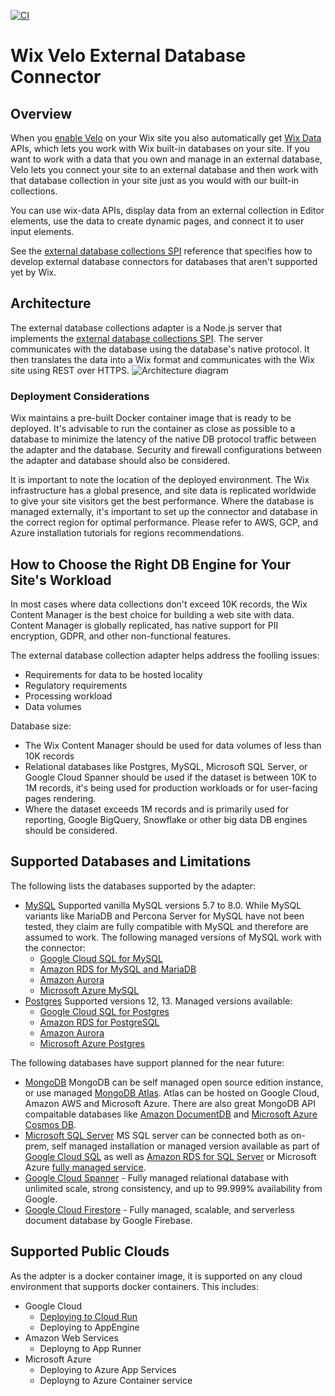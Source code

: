 [![CI](https://github.com/wix/velo-external-db/actions/workflows/main.yml/badge.svg)](https://github.com/wix/velo-external-db/actions/workflows/main.yml)

# Wix Velo External Database Connector

## Overview

When you [enable Velo](https://support.wix.com/en/article/enabling-velo) on your Wix site you also automatically get [Wix Data](https://support.wix.com/en/article/about-wix-data) APIs, which lets you work with Wix built-in databases on your site. If you want to work with a data that you own and manage in an external database, Velo lets you connect your site to an external database and then work with that database collection in your site just as you would with our built-in collections.

You can use wix-data APIs, display data from an external collection in Editor elements, use the data to create dynamic pages, and connect it to user input elements.

See the [external database collections SPI](https://www.wix.com/velo/reference/spis/external-database-collections) reference that specifies how to develop external database connectors for databases that aren't supported yet by Wix.

## Architecture

The external database collections adapter is a Node.js server that implements the  [external database collections SPI](https://www.wix.com/velo/reference/spis/external-database-collections). The server communicates with the database using the database's native protocol. It then translates the data into a Wix format and communicates with the Wix site using REST over HTTPS.
![Architecture diagram](https://d2x3xhvgiqkx42.cloudfront.net/12345678-1234-1234-1234-1234567890ab/11e10e4f-b84d-4136-a5a9-6109fab0b7d7/2021/02/28/2ea08bbb-fd80-4867-a96e-f1e6ace75200/3a60c87f-2a76-4070-8cd2-88061df85565.png)

### Deployment Considerations

Wix maintains a pre-built Docker container image that is ready to be deployed. It's advisable to run the container as close as possible to a database to minimize the latency of the native DB protocol traffic between the adapter and the database. Security and firewall configurations between the adapter and database should also be considered. 

It is important to note the location of the deployed environment. The Wix infrastructure has a global presence, and site data is replicated worldwide to give your site visitors get the best performance. Where the database is managed externally, it's important to set up the connector and database in the correct region for optimal performance. Please refer to AWS, GCP, and Azure installation tutorials for regions recommendations.

## How to Choose the Right DB Engine for Your Site's Workload

In most cases where data collections don't exceed 10K records, the Wix Content Manager is the best choice for building a web site with data. Content Manager is globally replicated, has native support for PII encryption, GDPR, and other non-functional features. 

The external database collection adapter helps address the foolling issues:
+ Requirements for data to be hosted locality
+ Regulatory requirements
+ Processing workload 
+ Data volumes

Database size: 
* The Wix Content Manager should be used for data volumes of less than 10K records
* Relational databases like Postgres, MySQL, Microsoft SQL Server, or Google Cloud Spanner should be used if the dataset is between 10K to 1M records, it's being used for production workloads or for user-facing pages rendering. 
* Where the dataset exceeds 1M records and is primarily used for reporting, Google BigQuery, Snowflake or other big data DB engines should be considered.

## Supported Databases and Limitations

The following lists the databases supported by the adapter:

* [MySQL](https://www.mysql.com)
  Supported vanilla MySQL versions 5.7 to 8.0. While MySQL variants like MariaDB and Percona Server for MySQL have not been tested, they claim are fully compatible with MySQL and therefore are assumed to work. The following managed versions of MySQL work with the connector:
  * [Google Cloud SQL for MySQL](https://cloud.google.com/sql)
  * [Amazon RDS for MySQL and MariaDB](https://aws.amazon.com/rds/mysql/)
  * [Amazon Aurora](https://aws.amazon.com/rds/aurora/mysql-features/)
  * [Microsoft Azure MySQL](https://azure.microsoft.com/en-us/services/mysql/#overview)
* [Postgres](https://www.postgresql.org)
  Supported versions 12, 13. Managed versions available:
  * [Google Cloud SQL for Postgres](https://cloud.google.com/sql)
  * [Amazon RDS for PostgreSQL](https://aws.amazon.com/rds/postgresql/)
  * [Amazon Aurora](https://aws.amazon.com/rds/aurora)
  * [Microsoft Azure Postgres](https://azure.microsoft.com/en-us/services/postgresql)

The following databases have support planned for the near future: 
* [MongoDB](https://www.mongodb.com/)
  MongoDB can be self managed open source edition instance, or use managed [MongoDB Atlas](https://www.mongodb.com/cloud/atlas). Atlas can be hosted on Google Cloud, Amazon AWS and Microsoft Azure. There are also great MongoDB API compaitable databases like [Amazon DocumentDB](https://aws.amazon.com/documentdb/) and [Microsoft Azure Cosmos DB](https://docs.microsoft.com/en-us/azure/cosmos-db/mongodb/mongodb-introduction).
* [Microsoft SQL Server](https://www.microsoft.com/en-us/sql-server/sql-server-2019)
  MS SQL server can be connected both as on-prem, self managed installation or managed version available as part of [Google Cloud SQL](https://cloud.google.com/sql/docs/sqlserver/quickstart) as well as [Amazon RDS for SQL Server](https://aws.amazon.com/rds/sqlserver/) or Microsoft Azure [fully managed service](https://azure.microsoft.com/en-us/products/azure-sql/database/#overview). 
* [Google Cloud Spanner](https://cloud.google.com/spanner) - Fully managed relational database with unlimited scale, strong consistency, and up to 99.999% availability from Google.
* [Google Cloud Firestore](https://cloud.google.com/firestore) - Fully managed, scalable, and serverless document database by Google Firebase.


## Supported Public Clouds

As the adpter is a docker container image, it is supported on any cloud environment that supports docker containers.
This includes:
* Google Cloud
  * [Deploying to Cloud Run](https://support.wix.com/en/article/using-your-mysql-and-postgres-database-with-velo)
  * Deploying to AppEngine
* Amazon Web Services
  * Deployng to App Runner
* Microsoft Azure
  * Deploying to Azure App Services
  * Deployng to Azure Container service
